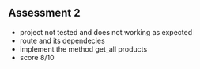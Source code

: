## Assessment 2
- project not tested and does not working as expected
- route and its dependecies 
- implement the method get_all products
- score 8/10
